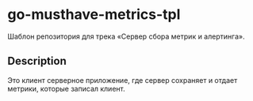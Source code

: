 # go-musthave-metrics-tpl

Шаблон репозитория для трека «Сервер сбора метрик и алертинга».

## Description

Это клиент серверное приложение, где сервер сохраняет и отдает метрики, которые записал клиент. 
